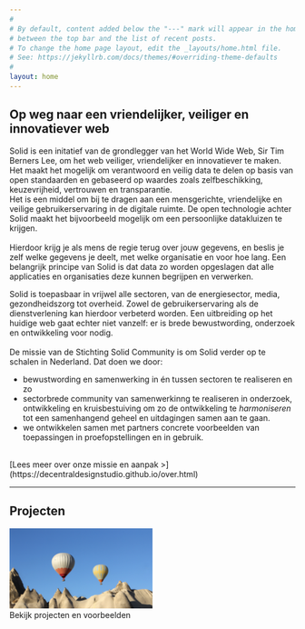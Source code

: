 ```yaml
---
#
# By default, content added below the "---" mark will appear in the home page
# between the top bar and the list of recent posts.
# To change the home page layout, edit the _layouts/home.html file.
# See: https://jekyllrb.com/docs/themes/#overriding-theme-defaults
#
layout: home
---
```



## Op weg naar een vriendelijker, veiliger en innovatiever web
Solid is een initatief van de grondlegger van het World Wide Web, Sir Tim Berners Lee, om het web veiliger, vriendelijker en innovatiever te maken.
Het maakt het mogelijk om verantwoord en veilig data te delen op basis van open standaarden en gebaseerd op waardes zoals zelfbeschikking, keuzevrijheid, vertrouwen en transparantie. <br>
Het is een middel om bij te dragen aan een mensgerichte, vriendelijke en veilige gebruikerservaring in de digitale ruimte.
De open technologie achter Solid maakt het bijvoorbeeld mogelijk om een persoonlijke datakluizen te krijgen.  <br> <br> Hierdoor krijg je als mens de regie terug over jouw gegevens, en beslis je zelf welke gegevens je deelt, met welke organisatie en voor hoe lang. Een belangrijk principe van Solid is dat data zo worden opgeslagen dat alle applicaties en organisaties deze kunnen begrijpen en verwerken.

Solid is toepasbaar in vrijwel alle sectoren, van de energiesector, media, gezondheidszorg tot overheid. Zowel de gebruikerservaring als de dienstverlening kan hierdoor verbeterd worden.
Een uitbreiding op het huidige web gaat echter niet vanzelf: er is brede bewustwording, onderzoek en ontwikkeling voor nodig.  <br> <br>
De missie van de Stichting Solid Community is om Solid verder op te schalen in Nederland.
Dat doen we door: <br>
- bewustwording en samenwerking in én tussen sectoren te realiseren en zo <br> 
- sectorbrede community van samenwerkinng te realiseren in onderzoek, ontwikkeling en kruisbestuiving om zo de ontwikkeling te *harmoniseren* tot een samenhangend geheel en uitdagingen samen aan te gaan. <br> 
- we ontwikkelen samen  met partners concrete voorbeelden van toepassingen in proefopstellingen en in gebruik. <br> 
<br>
[Lees meer over onze missie en aanpak >](https://decentraldesignstudio.github.io/over.html)

---


## Projecten
<img src="img/plaatje.jpg" width="50%" height="30%" /> <br>
Bekijk projecten en voorbeelden
